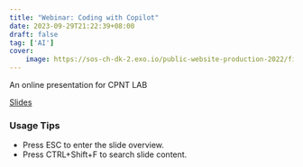 ```yaml
---
title: "Webinar: Coding with Copilot"
date: 2023-09-29T21:22:39+08:00
draft: false
tag: ['AI']
cover:
    image: https://sos-ch-dk-2.exo.io/public-website-production-2022/filer_public/1b/41/1b41a815-05bf-4ef9-88b9-50d268831950/alex-knight-2ejcsulrwc8-unsplash.jpg
---
```


An online presentation for CPNT LAB

[Slides](https://leizungjyun.github.io/spring2023/lectures/2023-09-29-embodied.html)

### Usage Tips
- Press ESC to enter the slide overview.
- Press CTRL+Shift+F to search slide content.